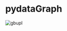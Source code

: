 # pydataGraph

![gbupl](https://user-images.githubusercontent.com/31778127/45589458-68fa9480-b943-11e8-8668-c1c339d678c6.png)
